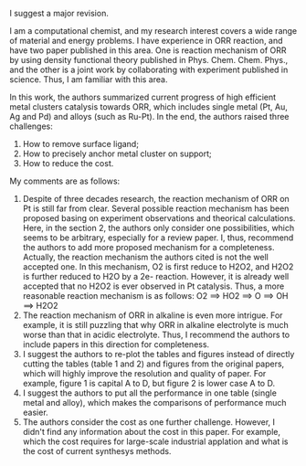 I suggest a major revision.

I am a computational chemist, and my research interest covers a wide range of material and energy problems. I have experience in ORR reaction, and have two paper published in this area. One is reaction mechanism of ORR by using density functional theory published in Phys. Chem. Chem. Phys., and the other is a joint work by collaborating with experiment published in science. Thus, I am familiar with this area.

In this work, the authors summarized current progress of high efficient metal clusters catalysis towards ORR, which includes single metal (Pt, Au, Ag and Pd) and alloys (such as Ru-Pt). In the end, the authors raised three challenges:
1. How to remove surface ligand;
2. How to precisely anchor metal cluster on support;
3. How to reduce the cost.

My comments are as follows:
1. Despite of three decades research, the reaction mechanism of ORR on Pt is still far from clear. Several possible reaction mechanism has been proposed basing on experiment observations and theorical calculations. Here, in the section 2, the authors only consider one possibilities, which seems to be arbitrary, especially for a review paper. I, thus, recommend the authors to add more proposed mechanism for a completeness.
Actually, the reaction mechanism the authors cited is not the well accepted one. In this mechanism, O2 is first reduce to H2O2, and H2O2 is further reduced to H2O by a 2e- reaction. However, it is already well accepted that no H2O2 is ever observed in Pt catalysis. Thus, a more reasonable reaction mechanism is as follows:
O2 ==> HO2 ==> O ==> OH ==> H2O2
2. The reaction mechanism of ORR in alkaline is even more intrigue. For example, it is still puzzling that why ORR in alkaline electrolyte is much worse than that in acidic electrolyte. Thus, I recommend the authors to include papers in this direction for completeness.
3. I suggest the authors to re-plot the tables and figures instead of directly cutting the tables (table 1 and 2) and figures from the original papers, which will highly improve the resolution and quality of paper. For example, figure 1 is capital A to D, but figure 2 is lower case A to D.
4. I suggest the authors to put all the performance in one table (single metal and alloy), which makes the comparisons of performance much easier.
5. The authors consider the cost as one further challenge. However, I didn't find any information about the cost in this paper. For example, which the cost requires for large-scale industrial applation and what is the cost of current synthesys methods.
